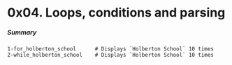 # 0x04. Loops, conditions and parsing

##### Summary
```
1-for_holberton_school		# Displays `Holberton School` 10 times
2-while_holberton_school	# Displays `Holberton School` 10 times
```
